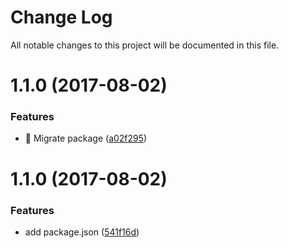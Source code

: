# Change Log

All notable changes to this project will be documented in this file.

<a name="1.1.0"></a>
# 1.1.0 (2017-08-02)


### Features

* 🌈 Migrate package ([a02f295](https://github.com/SUI-Components/sui/commit/a02f295))



<a name="1.1.0"></a>
# 1.1.0 (2017-08-02)


### Features

* add package.json ([541f16d](https://github.com/SUI-Components/sui/commit/541f16d))



